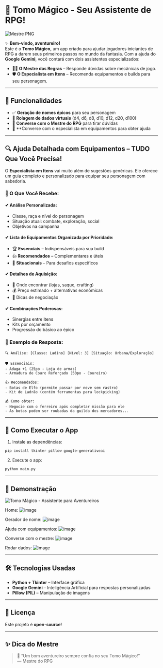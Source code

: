 # 🎲 Tomo Mágico - Seu Assistente de RPG!

![Mestre PNG](https://github.com/user-attachments/assets/6c3a353d-a764-48e8-83f5-ce818398a7d7)

✨ **Bem-vindo, aventureiro!**  
Este é o **Tomo Mágico**, um app criado para ajudar jogadores iniciantes de RPG a darem seus primeiros passos no mundo da fantasia. Com a ajuda do **Google Gemini**, você contará com dois assistentes especializados:

- 🧙‍♂️ **O Mestre das Regras** – Responde dúvidas sobre mecânicas de jogo.  
- 🛡️ **O Especialista em Itens** – Recomenda equipamentos e builds para seu personagem.

---

## 🧰 Funcionalidades

- ✅ **Geração de nomes épicos** para seu personagem  
- 🎲 **Rolagem de dados virtuais** (d4, d6, d8, d10, d12, d20, d100)  
- 📖 **Converse com o Mestre do RPG** para tirar dúvidas 
- 📖 **Converse com o especialista em equipamentos para obter ajuda 

---

## 🔍 Ajuda Detalhada com Equipamentos – TUDO Que Você Precisa!

O **Especialista em Itens** vai muito além de sugestões genéricas. Ele oferece um guia completo e personalizado para equipar seu personagem com sabedoria.

### 🛒 O Que Você Recebe:

#### ✔ Análise Personalizada:
- Classe, raça e nível do personagem
- Situação atual: combate, exploração, social
- Objetivos na campanha

#### ✔ Lista de Equipamentos Organizada por Prioridade:
- 🏆 **Essenciais** – Indispensáveis para sua build  
- 👍 **Recomendados** – Complementares e úteis  
- 🎯 **Situacionais** – Para desafios específicos

#### ✔ Detalhes de Aquisição:
- 🏪 Onde encontrar (lojas, saque, crafting)  
- 💰 Preço estimado + alternativas econômicas  
- 🤝 Dicas de negociação

#### ✔ Combinações Poderosas:
- Sinergias entre itens  
- Kits por orçamento  
- Progressão do básico ao épico

### 💬 Exemplo de Resposta:

```
🔍 Análise: [Classe: Ladino] [Nível: 3] [Situação: Urbana/Exploração]

🛡️ Essenciais:
- Adaga +1 (25po - Loja de armas)
- Armadura de Couro Reforçado (50po - Coureiro)

👍 Recomendados:
- Botas de Elfo (permite passar por neve sem rastro)
- Kit de Ladrão (contém ferramentas para lockpicking)

💰 Como obter:
- Negocie com o ferreiro após completar missão para ele
- As botas podem ser roubadas da guilda dos mercadores...
```

---

## 🚀 Como Executar o App

1. Instale as dependências:

```bash
pip install tkinter pillow google-generativeai
```

2. Execute o app:

```bash
python main.py
```

---

## 🎥 Demonstração

![Tomo Mágico - Assistente para Aventureiros](https://github.com/user-attachments/assets/f01486e3-ff01-450f-8d32-3a7d58356d20)

Home:
![image](https://github.com/user-attachments/assets/b35432f1-2009-46b3-8b15-c17bac687673)

Gerador de nome: 
![image](https://github.com/user-attachments/assets/486dfda4-fcfe-4874-b3cc-8607c50dbad1)

Ajuda com equipamentos:
![image](https://github.com/user-attachments/assets/53fdb210-5043-40f2-b748-c19ae727dd70)

Converse com o mestre:
![image](https://github.com/user-attachments/assets/75c1d1a1-3867-4d8e-a5ef-d0fa2ec40f42)

Rodar dados:
![image](https://github.com/user-attachments/assets/a69d29ac-926a-42a5-b3f7-18ca923841fd)


---

## 🛠️ Tecnologias Usadas

- **Python + Tkinter** – Interface gráfica  
- **Google Gemini** – Inteligência Artificial para respostas personalizadas  
- **Pillow (PIL)** – Manipulação de imagens

---

## 📜 Licença

Este projeto é **open-source**!  

---

## ✨ Dica do Mestre

> 🔮 “Um bom aventureiro sempre confia no seu Tomo Mágico!”  
> — Mestre do RPG
